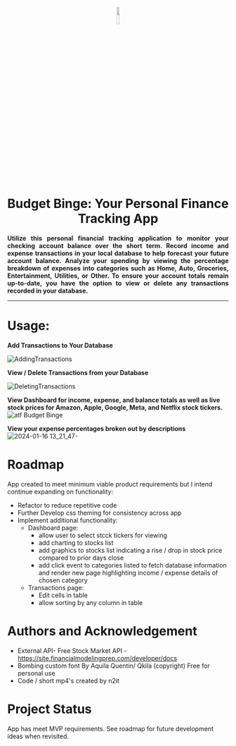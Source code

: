 <p align="center">
<img src="https://github.com/N2IT/p2-budget-binge/assets/32651728/384ed927-9150-4514-b332-0a1f909b5ef8" length=10% width=10% >

</p>
<h1 align="center">Budget Binge: Your Personal Finance Tracking App</h1>
<p align="justify"><b>Utilize this personal financial tracking application to monitor your checking account balance over the short term. Record income and expense transactions in your local database to help forecast your future account balance. Analyze your spending by viewing the percentage breakdown of expenses into categories such as Home, Auto, Groceries, Entertainment, Utilities, or Other. To ensure your account totals remain up-to-date, you have the option to view or delete any transactions recorded in your database.</b>
</p>

***

# Usage:
<b>Add Transactions to Your Database</b>

![AddingTransactions](https://github.com/N2IT/p2-budget-binge/assets/32651728/576896d5-fa5c-4fec-9ef8-8679940b7bb1)

<b>View / Delete Transactions from your Database</b>

![DeletingTransactions](https://github.com/N2IT/p2-budget-binge/assets/32651728/f2df5038-cf67-44f4-8d9d-0e7298ec854a)


<b>View Dashboard for income, expense, and balance totals as well as live stock prices for Amazon, Apple, Google, Meta, and Netflix stock tickers.</b>
![atf Budget Binge](https://github.com/N2IT/p2-budget-binge/assets/32651728/51db4f93-469d-45e7-85cc-8b618ee956a0)


<b>View your expense percentages broken out by descriptions</b>
![2024-01-16 13_21_47-](https://github.com/N2IT/p2-budget-binge/assets/32651728/56b1fb02-d690-4695-a927-7c9869c00f4f)

# Roadmap
App created to meet minimum viable product requirements but I intend continue expanding on functionality:
- Refactor to reduce repetitive code
- Further Develop css theming for consistency across app
- Implement additional functionality:
    - Dashboard page:
      - allow user to select stcck tickers for viewing
      - add charting to stocks list
      - add graphics to stocks list indicating a rise / drop in stock price compared to prior days close
      - add click event to categories listed to fetch database information and render new page highlighting income / expense details of chosen category
    - Transactions page:
      - Edit cells in table
      - allow sorting by any column in table

# Authors and Acknowledgement
- External API- Free Stock Market API - https://site.financialmodelingprep.com/developer/docs
- Bombing  custom font By Aquila Quentin/ Qkila (copyright) Free for personal use
- Code / short mp4's created by n2it

# Project Status
App has meet MVP requirements. 
See roadmap for future development ideas when revisited.